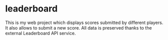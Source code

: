 # leaderboard
This is my web project which displays scores submitted by different players. It also allows to submit a new score. All data is preserved thanks to the external Leaderboard API service.
